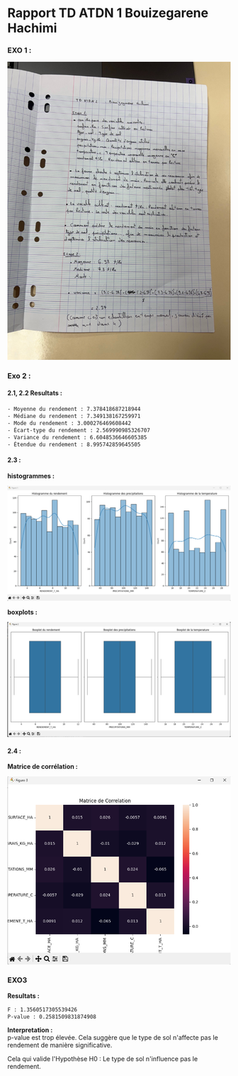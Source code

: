 
# Rapport TD ATDN 1 Bouizegarene Hachimi




### EXO 1 :

![Exo 1 PNG](https://raw.githubusercontent.com/HachimiBouizegarene/ATDN2-TD1/refs/heads/master/assets/IMG_0206.jpg)
### Exo 2 :
#### 2.1, 2.2 Resultats : 
```
- Moyenne du rendement : 7.378418687218944
- Médiane du rendement : 7.349138167259971
- Mode du rendement : 3.000276469608442
- Écart-type du rendement : 2.569990985326707
- Variance du rendement : 6.6048536646605385
- Étendue du rendement : 8.995742859645505

```

#### 2.3 :

**histogrammes :**

![Exo 2 Histogramme](https://github.com/HachimiBouizegarene/ATDN2-TD1/blob/master/assets/exo-2-2.1_2.3-histogramme.png?raw=true)

**boxplots :**

![Exo 2 boxplots](https://github.com/HachimiBouizegarene/ATDN2-TD1/blob/master/assets/exo-2-2.1_2.3-box.png?raw=true)

#### 2.4 :
**Matrice de corrélation :**

![Exo 2 boxplots](https://github.com/HachimiBouizegarene/ATDN2-TD1/blob/master/assets/exo-2-2.1_2.4.png?raw=true)

### EXO3
**Resultats :**
```
F : 1.3560517305539426
P-value : 0.2581509831874908
```
**Interpretation :**\
p-value est trop élevée. Cela suggère que le type de sol n'affecte pas le rendement de manière significative. 

Cela qui valide l'Hypothèse H0 : Le type de sol n'influence pas le rendement.